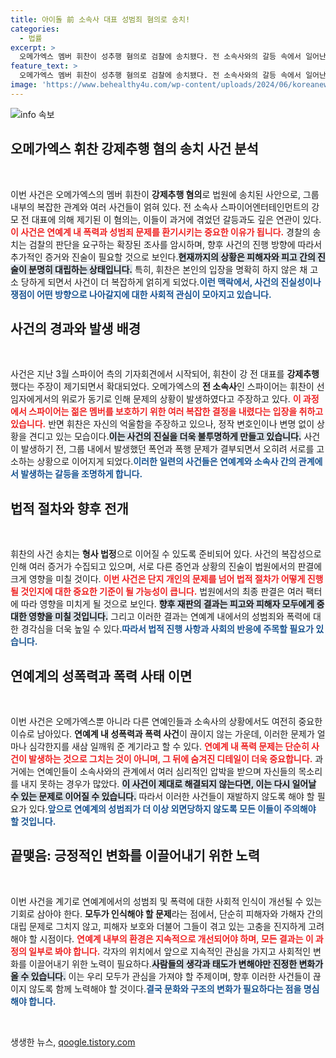 ```yaml
---
title: 아이돌 前 소속사 대표 성범죄 혐의로 송치!
categories:
  - 법률
excerpt: >
  오메가엑스 멤버 휘찬이 성추행 혐의로 검찰에 송치됐다. 전 소속사와의 갈등 속에서 일어난 사건으로, 피해자와의 반발이 심화되고 있다. 이 충격적인 이야기에 귀 기울여 보세요!
feature_text: >
  오메가엑스 멤버 휘찬이 성추행 혐의로 검찰에 송치됐다. 전 소속사와의 갈등 속에서 일어난 사건으로, 피해자와의 반발이 심화되고 있다. 이 충격적인 이야기에 귀 기울여 보세요!
image: 'https://www.behealthy4u.com/wp-content/uploads/2024/06/koreanews.jpg'
---
```


<p><img src="https://www.behealthy4u.com/wp-content/uploads/2024/06/koreanews.jpg" alt="info 속보" /></p>

<h2>오메가엑스 휘찬 강제추행 혐의 송치 사건 분석</h2>

<p data-ke-size="size16">&nbsp;</p>

<p>이번 사건은 오메가엑스의 멤버 휘찬이 <strong>강제추행 혐의</strong>로 법원에 송치된 사안으로, 그룹 내부의 복잡한 관계와 여러 사건들이 얽혀 있다. 전 소속사 스파이어엔터테인먼트의 강모 전 대표에 의해 제기된 이 혐의는, 이들이 과거에 겪었던 갈등과도 깊은 연관이 있다. <b><span style="color: #ee2323;">이 사건은 연예계 내 폭력과 성범죄 문제를 환기시키는 중요한 이유가 됩니다.</span></b> 경찰의 송치는 검찰의 판단을 요구하는 확장된 조사를 암시하며, 향후 사건의 진행 방향에 따라서 추가적인 증거와 진술이 필요할 것으로 보인다.<b><span style="background-color: #21538527;">현재까지의 상황은 피해자와 피고 간의 진술이 분명히 대립하는 상태입니다.</span></b> 특히, 휘찬은 본인의 입장을 명확히 하지 않은 채 고소 당하게 되면서 사건이 더 복잡하게 얽히게 되었다.<b><span style="color: #1a5490;">이런 맥락에서, 사건의 진실성이나 쟁점이 어떤 방향으로 나아갈지에 대한 사회적 관심이 모아지고 있습니다.</span></b></p>

<h2>사건의 경과와 발생 배경</h2>

<p data-ke-size="size16">&nbsp;</p>

<p>사건은 지난 3월 스파이어 측의 기자회견에서 시작되어, 휘찬이 강 전 대표를 <strong>강제추행</strong>했다는 주장이 제기되면서 확대되었다. 오메가엑스의 <strong>전 소속사</strong>인 스파이어는 휘찬이 선임자에게서의 위로가 동기로 인해 문제의 상황이 발생하였다고 주장하고 있다. <b><span style="color: #ee2323;">이 과정에서 스파이어는 젊은 멤버를 보호하기 위한 여러 복잡한 결정을 내렸다는 입장을 취하고 있습니다.</span></b> 반면 휘찬은 자신의 억울함을 주장하고 있으나, 정작 변호인이나 변명 없이 상황을 견디고 있는 모습이다.<b><span style="background-color: #21538527;">이는 사건의 진실을 더욱 불투명하게 만들고 있습니다.</span></b> 사건이 발생하기 전, 그룹 내에서 발생했던 폭언과 폭행 문제가 결부되면서 오히려 서로를 고소하는 상황으로 이어지게 되었다.<b><span style="color: #1a5490;">이러한 일련의 사건들은 연예계와 소속사 간의 관계에서 발생하는 갈등을 조명하게 합니다.</span></b></p>

<h2>법적 절차와 향후 전개</h2>

<p data-ke-size="size16">&nbsp;</p>

<p>휘찬의 사건 송치는 <strong>형사 법정</strong>으로 이어질 수 있도록 준비되어 있다. 사건의 복잡성으로 인해 여러 증거가 수집되고 있으며, 서로 다른 증언과 상황의 진술이 법원에서의 판결에 크게 영향을 미칠 것이다. <b><span style="color: #ee2323;">이번 사건은 단지 개인의 문제를 넘어 법적 절차가 어떻게 진행될 것인지에 대한 중요한 기준이 될 가능성이 큽니다.</span></b> 법원에서의 최종 판결은 여러 팩터에 따라 영향을 미치게 될 것으로 보인다. <b><span style="background-color: #21538527;">향후 재판의 결과는 피고와 피해자 모두에게 중대한 영향을 미칠 것입니다.</span></b> 그리고 이러한 결과는 연예계 내에서의 성범죄와 폭력에 대한 경각심을 더욱 높일 수 있다.<b><span style="color: #1a5490;">따라서 법적 진행 사항과 사회의 반응에 주목할 필요가 있습니다.</span></b></p>

<h2>연예계의 성폭력과 폭력 사태 이면</h2>

<p data-ke-size="size16">&nbsp;</p>

<p>이번 사건은 오메가엑스뿐 아니라 다른 연예인들과 소속사의 상황에서도 여전히 중요한 이슈로 남아있다. <strong>연예계 내 성폭력과 폭력 사건</strong>이 끊이지 않는 가운데, 이러한 문제가 얼마나 심각한지를 새삼 일깨워 준 계기라고 할 수 있다. <b><span style="color: #ee2323;">연예계 내 폭력 문제는 단순히 사건이 발생하는 것으로 그치는 것이 아니며, 그 뒤에 숨겨진 디테일이 더욱 중요합니다.</span></b> 과거에는 연예인들이 소속사와의 관계에서 여러 심리적인 압박을 받으며 자신들의 목소리를 내지 못하는 경우가 많았다. <b><span style="background-color: #21538527;">이 사건이 제대로 해결되지 않는다면, 이는 다시 일어날 수 있는 문제로 이어질 수 있습니다.</span></b> 따라서 이러한 사건들이 재발하지 않도록 해야 할 필요가 있다.<b><span style="color: #1a5490;">앞으로 연예계의 성범죄가 더 이상 외면당하지 않도록 모든 이들이 주의해야 할 것입니다.</span></b></p>

<h2>끝맺음: 긍정적인 변화를 이끌어내기 위한 노력</h2>

<p data-ke-size="size16">&nbsp;</p>

<p>이번 사건을 계기로 연예계에서의 성범죄 및 폭력에 대한 사회적 인식이 개선될 수 있는 기회로 삼아야 한다. <strong>모두가 인식해야 할 문제</strong>라는 점에서, 단순히 피해자와 가해자 간의 대립 문제로 그치지 않고, 피해자 보호와 더불어 그들이 겪고 있는 고충을 진지하게 고려해야 할 시점이다. <b><span style="color: #ee2323;">연예계 내부의 환경은 지속적으로 개선되어야 하며, 모든 결과는 이 과정의 일부로 봐야 합니다.</span></b> 각자의 위치에서 앞으로 지속적인 관심을 가지고 사회적인 변화를 이끌어내기 위한 노력이 필요하다.<b><span style="background-color: #21538527;">사람들의 생각과 태도가 변해야만 진정한 변화가 올 수 있습니다.</span></b> 이는 우리 모두가 관심을 가져야 할 주제이며, 향후 이러한 사건들이 끊이지 않도록 함께 노력해야 할 것이다.<b><span style="color: #1a5490;">결국 문화와 구조의 변화가 필요하다는 점을 명심해야 합니다.</span></b></p>

<p data-ke-size="size16">&nbsp;</p>
생생한 뉴스, <a href="https://qoogle.tistory.com" rel="dofollow">qoogle.tistory.com</a>


